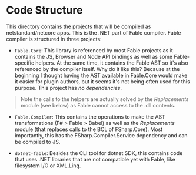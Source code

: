 # Code Structure

This directory contains the projects that will be compiled as netstandard/netcore apps. This is the .NET part of Fable compiler. Fable compiler is structured in three projects:

- `Fable.Core`: This library is referenced by most Fable projects as it contains the JS, Browser and Node API bindings as well as some Fable-specific helpers. At the same time, it contains the Fable AST so it's also referenced by the compiler itself. Why do it like this? Because at the beginning I thought having the AST available in Fable.Core would make it easier for plugin authors, but it seems it's not being often used for this purpose. This project has _no dependencies_.
> Note the calls to the helpers are actually solved by the _Replacements_ module (see below) as Fable cannot access to the .dll contents.

- `Fable.Compiler`: This contains the operations to make the AST transformations (F# > Fable > Babel) as well as the _Replacements_ module (that replaces calls to the BCL of FSharp.Core). Most importantly, this has the FSharp.Compiler.Service dependency and can be compiled to JS.

- `dotnet-fable`: Besides the CLI tool for dotnet SDK, this contains code that uses .NET libraries that are not compatible yet with Fable, like filesystem I/O or XML.Linq.
